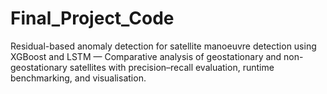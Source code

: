 # Final_Project_Code
Residual-based anomaly detection for satellite manoeuvre detection using XGBoost and LSTM — Comparative analysis of geostationary and non-geostationary satellites with precision–recall evaluation, runtime benchmarking, and visualisation.
